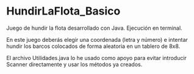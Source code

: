 # HundirLaFlota_Basico
Juego de hundir la flota desarrollado con Java. Ejecución en terminal.

En este juego deberás elegir una coordenada (letra y número) e intentar hundir los
barcos colocados de forma aleatoria en un tablero de 8x8.

El archivo Utilidades.java lo he usado como apoyo para evitar introducir Scanner directamente y 
usar los métodos ya creados.
